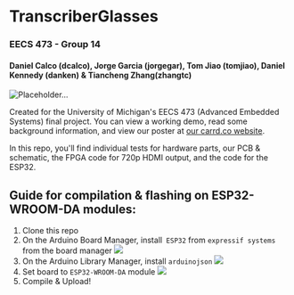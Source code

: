 # TranscriberGlasses 
### EECS 473 - Group 14
#### Daniel Calco (dcalco), Jorge Garcia (jorgegar), Tom Jiao (tomjiao), Daniel Kennedy (danken) & Tiancheng Zhang(zhangtc)

![Placeholder...](https://raw.githubusercontent.com/tom21487/TranscriberGlasses/master/Images%20%26%20Demos/Menu-Monitor.gif?token=GHSAT0AAAAAACKQMVRM2MLXI27UBI3MBR6GZLHCVKQ)

Created for the University of Michigan's EECS 473 (Advanced Embedded Systems) final project. You can view a working demo, read some background information, and view our poster at [our carrd.co website](https://transcriberglasses.carrd.co).

In this repo, you'll find individual tests for hardware parts, our PCB & schematic, the FPGA code for 720p HDMI output, and the code for the ESP32.

## Guide for compilation & flashing on ESP32-WROOM-DA modules:
 1. Clone this repo
 2. On the Arduino Board Manager, install` ESP32` from `expressif systems` from the board manager ![](https://raw.githubusercontent.com/tom21487/TranscriberGlasses/master/Images%20%26%20Demos/Workspace%20Instructions/board.png?token=GHSAT0AAAAAACKQMVRNY4SYNLNS4HZRJAL2ZLHCVZQ)
 3. On the Arduino Library Manager, install `arduinojson` ![](https://raw.githubusercontent.com/tom21487/TranscriberGlasses/master/Images%20%26%20Demos/Workspace%20Instructions/arduinojson.png?token=GHSAT0AAAAAACKQMVRMYBUTO6C3AHBEWVDOZLHCWHQ)
 4. Set board to `ESP32-WROOM-DA` module ![](https://raw.githubusercontent.com/tom21487/TranscriberGlasses/master/Images%20%26%20Demos/Workspace%20Instructions/board-select.png?token=GHSAT0AAAAAACKQMVRMWN6B7DUIHOBMKKQCZLHCWVQ)
 6. Compile & Upload!
 